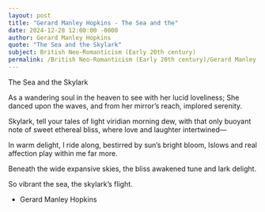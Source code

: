 ```yaml
---
layout: post
title: "Gerard Manley Hopkins - The Sea and the"
date: 2024-12-28 12:00:00 -0000
author: Gerard Manley Hopkins
quote: "The Sea and the Skylark"
subject: British Neo-Romanticism (Early 20th century)
permalink: /British Neo-Romanticism (Early 20th century)/Gerard Manley Hopkins/Gerard Manley Hopkins - The Sea and the
---
```


The Sea and the Skylark

As a wandering soul in the heaven
  to see with her lucid loveliness;
  She danced upon the waves, and from
  her mirror’s reach, implored serenity.

  Skylark, tell your tales
  of light viridian morning dew,
    with that only buoyant note of
  sweet ethereal bliss,
  where love and laughter intertwined—

In warm delight, I ride along,
  bestirred by sun’s bright bloom,
  Islows and real affection play
  within me far more.

Beneath the wide expansive skies,
  the bliss awakened tune and lark delight.

So vibrant the sea, the skylark’s flight.

- Gerard Manley Hopkins
